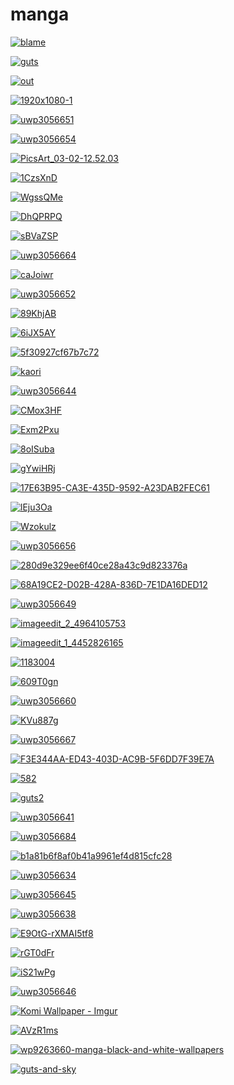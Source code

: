 # manga

<a href="blame.jpg"><img alt="blame" src="blame.jpg"></a>

<a href="guts.png"><img alt="guts" src="guts.png"></a>

<a href="out.png"><img alt="out" src="out.png"></a>

<a href="1920x1080-1.jpg"><img alt="1920x1080-1" src="1920x1080-1.jpg"></a>

<a href="uwp3056651.jpeg"><img alt="uwp3056651" src="uwp3056651.jpeg"></a>

<a href="uwp3056654.jpeg"><img alt="uwp3056654" src="uwp3056654.jpeg"></a>

<a href="PicsArt_03-02-12.52.03.jpg"><img alt="PicsArt_03-02-12.52.03" src="PicsArt_03-02-12.52.03.jpg"></a>

<a href="1CzsXnD.jpeg"><img alt="1CzsXnD" src="1CzsXnD.jpeg"></a>

<a href="WgssQMe.jpeg"><img alt="WgssQMe" src="WgssQMe.jpeg"></a>

<a href="DhQPRPQ.jpeg"><img alt="DhQPRPQ" src="DhQPRPQ.jpeg"></a>

<a href="sBVaZSP.jpeg"><img alt="sBVaZSP" src="sBVaZSP.jpeg"></a>

<a href="uwp3056664.jpeg"><img alt="uwp3056664" src="uwp3056664.jpeg"></a>

<a href="caJoiwr.jpeg"><img alt="caJoiwr" src="caJoiwr.jpeg"></a>

<a href="uwp3056652.jpeg"><img alt="uwp3056652" src="uwp3056652.jpeg"></a>

<a href="89KhjAB.jpeg"><img alt="89KhjAB" src="89KhjAB.jpeg"></a>

<a href="6iJX5AY.jpeg"><img alt="6iJX5AY" src="6iJX5AY.jpeg"></a>

<a href="5f30927cf67b7c72.jpeg"><img alt="5f30927cf67b7c72" src="5f30927cf67b7c72.jpeg"></a>

<a href="kaori.png"><img alt="kaori" src="kaori.png"></a>

<a href="uwp3056644.jpeg"><img alt="uwp3056644" src="uwp3056644.jpeg"></a>

<a href="CMox3HF.jpeg"><img alt="CMox3HF" src="CMox3HF.jpeg"></a>

<a href="Exm2Pxu.jpeg"><img alt="Exm2Pxu" src="Exm2Pxu.jpeg"></a>

<a href="8oISuba.jpeg"><img alt="8oISuba" src="8oISuba.jpeg"></a>

<a href="gYwiHRj.jpeg"><img alt="gYwiHRj" src="gYwiHRj.jpeg"></a>

<a href="17E63B95-CA3E-435D-9592-A23DAB2FEC61.jpg"><img alt="17E63B95-CA3E-435D-9592-A23DAB2FEC61" src="17E63B95-CA3E-435D-9592-A23DAB2FEC61.jpg"></a>

<a href="lEju3Oa.jpeg"><img alt="lEju3Oa" src="lEju3Oa.jpeg"></a>

<a href="Wzokulz.jpeg"><img alt="Wzokulz" src="Wzokulz.jpeg"></a>

<a href="uwp3056656.jpeg"><img alt="uwp3056656" src="uwp3056656.jpeg"></a>

<a href="280d9e329ee6f40ce28a43c9d823376a.jpg"><img alt="280d9e329ee6f40ce28a43c9d823376a" src="280d9e329ee6f40ce28a43c9d823376a.jpg"></a>

<a href="68A19CE2-D02B-428A-836D-7E1DA16DED12.jpg"><img alt="68A19CE2-D02B-428A-836D-7E1DA16DED12" src="68A19CE2-D02B-428A-836D-7E1DA16DED12.jpg"></a>

<a href="uwp3056649.jpeg"><img alt="uwp3056649" src="uwp3056649.jpeg"></a>

<a href="imageedit_2_4964105753.jpg"><img alt="imageedit_2_4964105753" src="imageedit_2_4964105753.jpg"></a>

<a href="imageedit_1_4452826165.jpg"><img alt="imageedit_1_4452826165" src="imageedit_1_4452826165.jpg"></a>

<a href="1183004.jpg"><img alt="1183004" src="1183004.jpg"></a>

<a href="609T0gn.jpeg"><img alt="609T0gn" src="609T0gn.jpeg"></a>

<a href="uwp3056660.jpeg"><img alt="uwp3056660" src="uwp3056660.jpeg"></a>

<a href="KVu887g.jpeg"><img alt="KVu887g" src="KVu887g.jpeg"></a>

<a href="uwp3056667.jpeg"><img alt="uwp3056667" src="uwp3056667.jpeg"></a>

<a href="F3E344AA-ED43-403D-AC9B-5F6DD7F39E7A.jpg"><img alt="F3E344AA-ED43-403D-AC9B-5F6DD7F39E7A" src="F3E344AA-ED43-403D-AC9B-5F6DD7F39E7A.jpg"></a>

<a href="582.png"><img alt="582" src="582.png"></a>

<a href="guts2.png"><img alt="guts2" src="guts2.png"></a>

<a href="uwp3056641.jpeg"><img alt="uwp3056641" src="uwp3056641.jpeg"></a>

<a href="uwp3056684.jpeg"><img alt="uwp3056684" src="uwp3056684.jpeg"></a>

<a href="b1a81b6f8af0b41a9961ef4d815cfc28.jpg"><img alt="b1a81b6f8af0b41a9961ef4d815cfc28" src="b1a81b6f8af0b41a9961ef4d815cfc28.jpg"></a>

<a href="uwp3056634.jpeg"><img alt="uwp3056634" src="uwp3056634.jpeg"></a>

<a href="uwp3056645.jpeg"><img alt="uwp3056645" src="uwp3056645.jpeg"></a>

<a href="uwp3056638.jpeg"><img alt="uwp3056638" src="uwp3056638.jpeg"></a>

<a href="E9OtG-rXMAI5tf8.jpg"><img alt="E9OtG-rXMAI5tf8" src="E9OtG-rXMAI5tf8.jpg"></a>

<a href="rGT0dFr.jpeg"><img alt="rGT0dFr" src="rGT0dFr.jpeg"></a>

<a href="iS21wPg.jpeg"><img alt="iS21wPg" src="iS21wPg.jpeg"></a>

<a href="uwp3056646.jpeg"><img alt="uwp3056646" src="uwp3056646.jpeg"></a>

<a href="Komi Wallpaper - Imgur.png"><img alt="Komi Wallpaper - Imgur" src="Komi Wallpaper - Imgur.png"></a>

<a href="AVzR1ms.jpeg"><img alt="AVzR1ms" src="AVzR1ms.jpeg"></a>

<a href="wp9263660-manga-black-and-white-wallpapers.jpg"><img alt="wp9263660-manga-black-and-white-wallpapers" src="wp9263660-manga-black-and-white-wallpapers.jpg"></a>

<a href="guts-and-sky.jpg"><img alt="guts-and-sky" src="guts-and-sky.jpg"></a>

